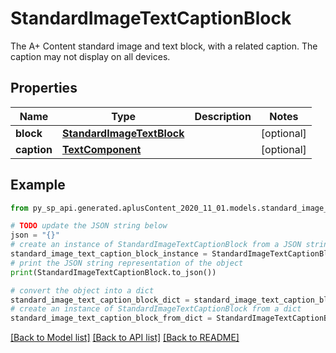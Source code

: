 # StandardImageTextCaptionBlock

The A+ Content standard image and text block, with a related caption. The caption may not display on all devices.

## Properties

Name | Type | Description | Notes
------------ | ------------- | ------------- | -------------
**block** | [**StandardImageTextBlock**](StandardImageTextBlock.md) |  | [optional] 
**caption** | [**TextComponent**](TextComponent.md) |  | [optional] 

## Example

```python
from py_sp_api.generated.aplusContent_2020_11_01.models.standard_image_text_caption_block import StandardImageTextCaptionBlock

# TODO update the JSON string below
json = "{}"
# create an instance of StandardImageTextCaptionBlock from a JSON string
standard_image_text_caption_block_instance = StandardImageTextCaptionBlock.from_json(json)
# print the JSON string representation of the object
print(StandardImageTextCaptionBlock.to_json())

# convert the object into a dict
standard_image_text_caption_block_dict = standard_image_text_caption_block_instance.to_dict()
# create an instance of StandardImageTextCaptionBlock from a dict
standard_image_text_caption_block_from_dict = StandardImageTextCaptionBlock.from_dict(standard_image_text_caption_block_dict)
```
[[Back to Model list]](../README.md#documentation-for-models) [[Back to API list]](../README.md#documentation-for-api-endpoints) [[Back to README]](../README.md)



